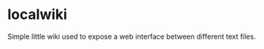localwiki
=========

Simple little wiki used to expose a web interface between different text files.
